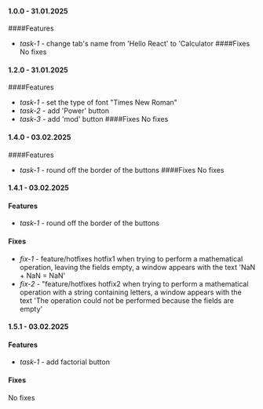 #### 1.0.0 - 31.01.2025
####Features
  * *task-1* - change tab's name from 'Hello React' to 'Calculator
####Fixes
  No fixes
#### 1.2.0 - 31.01.2025
####Features
  * *task-1* - set the type of font "Times New Roman"
  * *task-2* - add 'Power' button
  * *task-3* - add 'mod' button
####Fixes
  No fixes
#### 1.4.0 - 03.02.2025
####Features
  * *task-1* - round off the border of the buttons
####Fixes
  No fixes
#### 1.4.1 - 03.02.2025
#### Features
  * *task-1* - round off the border of the buttons
#### Fixes
  * *fix-1* - feature/hotfixes hotfix1 when trying to perform a mathematical operation, leaving the fields empty, a window appears with the text 'NaN + NaN = NaN'
  * *fix-2* - "feature/hotfixes hotfix2 when trying to perform a mathematical operation with a string containing letters, a window appears with the text 'The operation could not be performed because the fields are empty'
#### 1.5.1 - 03.02.2025
#### Features
  * *task-1* - add factorial button
#### Fixes
  No fixes
